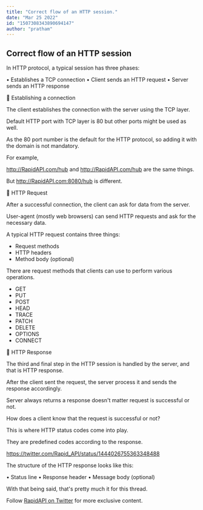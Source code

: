 ```yaml
---
title: "Correct flow of an HTTP session."
date: "Mar 25 2022"
id: "1507308343890694147"
author: "pratham"
---
```


## Correct flow of an HTTP session

<Tweet>

In HTTP protocol, a typical session has three phases:

• Establishes a TCP connection
• Client sends an HTTP request
• Server sends an HTTP response

</Tweet>

<Tweet>

📌 Establishing a connection

The client establishes the connection with the server using the TCP layer.

Default HTTP port with TCP layer is 80 but other ports might be used as well.

</Tweet>

<Tweet>

As the 80 port number is the default for the HTTP protocol, so adding it with the domain is not mandatory.

For example, 

http://RapidAPI.com/hub and http://RapidAPI.com/hub are the same things.

But http://RapidAPI.com:8080/hub is different.

</Tweet>

<Tweet>

📌 HTTP Request

After a successful connection, the client can ask for data from the server.

User-agent (mostly web browsers) can send HTTP requests and ask for the necessary data.

</Tweet>

<Tweet>

A typical HTTP request contains three things:

- Request methods
- HTTP headers
- Method body (optional)

</Tweet>

<Tweet>

There are request methods that clients can use to perform various operations.

- GET
- PUT
- POST
- HEAD
- TRACE
- PATCH
- DELETE
- OPTIONS
- CONNECT

</Tweet>

<Tweet>

📌 HTTP Response

The third and final step in the HTTP session is handled by the server, and that is HTTP response.

</Tweet>

<Tweet>

After the client sent the request, the server process it and sends the response accordingly.

Server always returns a response doesn't matter request is successful or not.

</Tweet>

<Tweet>

How does a client know that the request is successful or not?

This is where HTTP status codes come into play.

They are predefined codes according to the response.

https://twitter.com/Rapid_API/status/1444026755363348488

</Tweet>

<Tweet>

The structure of the HTTP response looks like this:

• Status line 
• Response header
• Message body (optional)

</Tweet>

<Tweet>

With that being said, that's pretty much it for this thread.

Follow [RapidAPI on Twitter](https://twitter.com/Rapid_API) for more exclusive content.

</Tweet>
